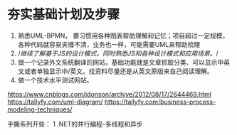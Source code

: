 # 夯实基础计划及步骤

1. 熟悉UML-BPMN， 要习惯用各种图表帮助理解和记忆；项目超过一定规模，各种代码就容易夹缠不清，业务也一样，可能需要UML来帮助梳理
2. /*继续了解基于JS的设计模式，同时熟悉JS和各种设计模式和应用场景。*/
3. 做一个记录外文系统翻译的网站，基础功能就是文章抓取分类、可以显示中英文或者单独显示中/英文。找资料尽量还是从英文原版来自己阅读理解。
4. 做一个技术水平测试网站。

https://www.cnblogs.com/jdonson/archive/2012/08/17/2644469.html
https://tallyfy.com/uml-diagram/
https://tallyfy.com/business-process-modeling-techniques/


手撕系列开些：
1 .NET的并行编程-多线程和异步